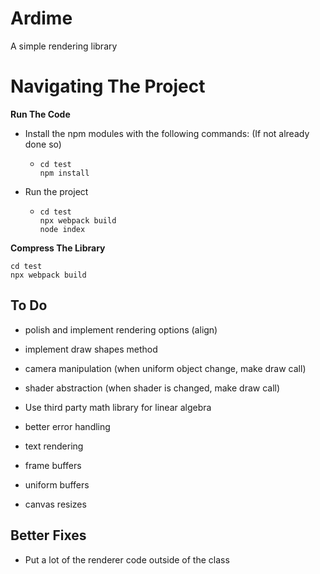 # Ardime

A simple rendering library

# Navigating The Project

**Run The Code**

* Install the npm modules with the following commands: (If not already done so)

  * ```
    cd test
    npm install
    ```

* Run the project

  * ```
    cd test
    npx webpack build
    node index
    ```

**Compress The Library**

```
cd test
npx webpack build
```

## To Do

* polish and implement rendering options (align)
* implement draw shapes method
* camera manipulation (when uniform object change, make draw call)
* shader abstraction (when shader is changed, make draw call)
* Use third party math library for linear algebra
* better error handling
* text rendering

* frame buffers
* uniform buffers



* canvas resizes



## Better Fixes

* Put a lot of the renderer code outside of the class